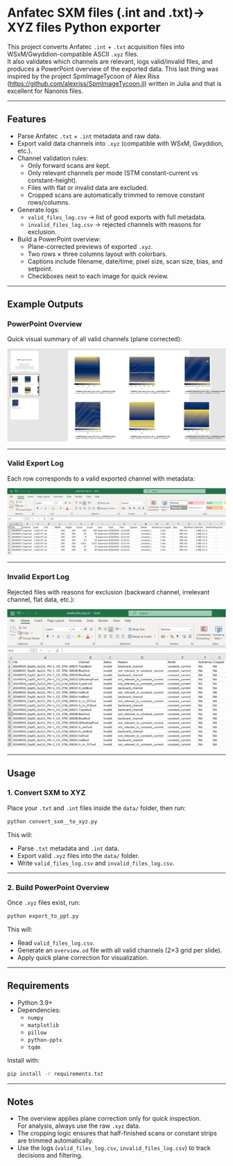# Anfatec SXM files (.int and .txt)→ XYZ files Python exporter


This project converts Anfatec `.int` + `.txt` acquisition files into WSxM/Gwyddion-compatible ASCII `.xyz` files.  
It also validates which channels are relevant, logs valid/invalid files, and produces a PowerPoint overview of the exported data. This last thing was inspired by the project SpmImageTycoon of Alex Riss (https://github.com/alexriss/SpmImageTycoon.jl) written in Julia and that is excellent for Nanonis files. 

---

## Features

- Parse Anfatec `.txt` + `.int` metadata and raw data.  
- Export valid data channels into `.xyz` (compatible with WSxM, Gwyddion, etc.).  
- Channel validation rules:
  - Only forward scans are kept.
  - Only relevant channels per mode (STM constant-current vs constant-height).
  - Files with flat or invalid data are excluded.
  - Cropped scans are automatically trimmed to remove constant rows/columns.
- Generate logs:
  - `valid_files_log.csv` → list of good exports with full metadata.
  - `invalid_files_log.csv` → rejected channels with reasons for exclusion.
- Build a PowerPoint overview:
  - Plane-corrected previews of exported `.xyz`.
  - Two rows × three columns layout with colorbars.
  - Captions include filename, date/time, pixel size, scan size, bias, and setpoint.
  - Checkboxes next to each image for quick review.

---

## Example Outputs


### PowerPoint Overview
Quick visual summary of all valid channels (plane corrected):

![overview ppt](screenshots/overview.png)

---
### Valid Export Log
Each row corresponds to a valid exported channel with metadata:

![valid log](screenshots/valid.png)

---

### Invalid Export Log
Rejected files with reasons for exclusion (backward channel, irrelevant channel, flat data, etc.):

![invalid log](screenshots/invalid.png)

---


## Usage

### 1. Convert SXM to XYZ
Place your `.txt` and `.int` files inside the `data/` folder, then run:

```bash
python convert_sxm__to_xyz.py
```

This will:
- Parse `.txt` metadata and `.int` data.
- Export valid `.xyz` files into the `data/` folder.
- Write `valid_files_log.csv` and `invalid_files_log.csv`.

---

### 2. Build PowerPoint Overview
Once `.xyz` files exist, run:

```bash
python export_to_ppt.py
```

This will:
- Read `valid_files_log.csv`.
- Generate an `overview.od` file with all valid channels (2×3 grid per slide).
- Apply quick plane correction for visualization.

---

## Requirements

- Python 3.9+  
- Dependencies:
  - `numpy`
  - `matplotlib`
  - `pillow`
  - `python-pptx`
  - `tqdm`

Install with:

```bash
pip install -r requirements.txt
```

---

## Notes

- The overview applies plane correction only for quick inspection.  
  For analysis, always use the raw `.xyz` data.  
- The cropping logic ensures that half-finished scans or constant strips are trimmed automatically.  
- Use the logs (`valid_files_log.csv`, `invalid_files_log.csv`) to track decisions and filtering.
